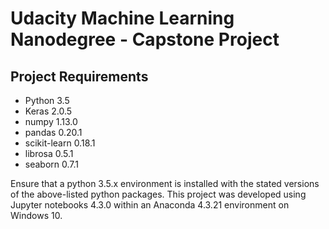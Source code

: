 # Udacity Machine Learning Nanodegree - Capstone Project
## Project Requirements

* Python 3.5
* Keras 2.0.5
* numpy 1.13.0
* pandas 0.20.1
* scikit-learn 0.18.1
* librosa 0.5.1
* seaborn 0.7.1

Ensure that a python 3.5.x environment is installed with the stated versions of the above-listed python packages.
This project was developed using Jupyter notebooks 4.3.0 within an Anaconda 4.3.21 environment on Windows 10.


